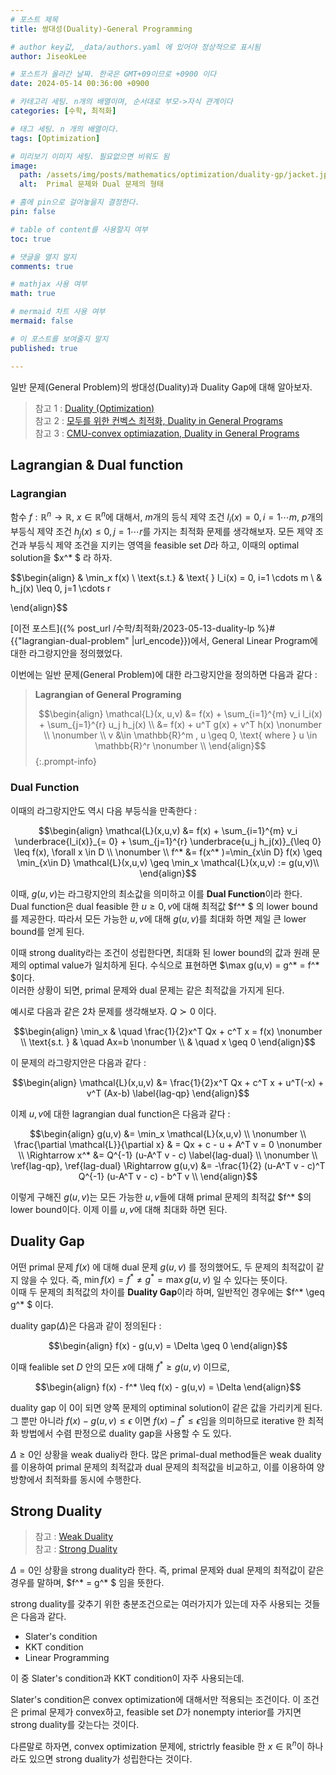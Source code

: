 ```yaml
---
# 포스트 제목
title: 쌍대성(Duality)-General Programming

# author key값, _data/authors.yaml 에 있어야 정상적으로 표시됨
author: JiseokLee

# 포스트가 올라간 날짜. 한국은 GMT+09이므로 +0900 이다
date: 2024-05-14 00:36:00 +0900 

# 카테고리 세팅. n개의 배열이며, 순서대로 부모->자식 관계이다
categories: [수학, 최적화]

# 태그 세팅. n 개의 배열이다.
tags: [Optimization]

# 미리보기 이미지 세팅. 필요없으면 비워도 됨
image:
  path: /assets/img/posts/mathematics/optimization/duality-gp/jacket.jpg
  alt:  Primal 문제와 Dual 문제의 형태

# 홈에 pin으로 걸어놓을지 결정한다.
pin: false

# table of content를 사용할지 여부
toc: true

# 댓글을 열지 말지
comments: true

# mathjax 사용 여부
math: true

# mermaid 차트 사용 여부
mermaid: false

# 이 포스트를 보여줄지 말지
published: true

---
```


일반 문제(General Problem)의 쌍대성(Duality)과 Duality Gap에 대해 알아보자.

> 참고 1 : [Duality (Optimization)](https://en.wikipedia.org/wiki/Duality_(optimization))   
> 참고 2 : [모두를 위한 컨벡스 최적화, Duality in General Programs](https://convex-optimization-for-all.github.io/contents/chapter11/)   
> 참고 3 : [CMU-convex optimiazation, Duality in General Programs](https://www.stat.cmu.edu/~ryantibs/convexopt/lectures/dual-gen.pdf)  

## Lagrangian & Dual function

### Lagrangian

함수 $f: \mathbb{R}^n \rightarrow \mathbb{R}$, $x \in \mathbb{R}^n$에 대해서, $m$개의 등식 제약 조건 $l_i(x)=0, i=1 \cdots m$, $p$개의 부등식 제약 조건 $h_j(x) \leq 0, j=1 \cdots r$를 가지는 최적화 문제를 생각해보자. 
모든 제약 조건과 부등식 제약 조건을 지키는 영역을 feasible set $D$라 하고, 이때의 optimal solution을 $x^* $ 라 하자.

$$\begin{align}
& \min_x f(x) \\
\text{s.t.} & \text{ } l_i(x) = 0, i=1 \cdots m \\
& h_j(x) \leq 0, j=1 \cdots r

\end{align}$$

[이전 포스트]({% post_url /수학/최적화/2023-05-13-duality-lp %}#{{"lagrangian-dual-problem" |url_encode}})에서, General Linear Program에 대한 라그랑지안을 정의했었다. 

이번에는 일반 문제(General Problem)에 대한 라그랑지안을 정의하면 다음과 같다 : 

> **Lagrangian of General Programing**
> 
> $$\begin{align}
> \mathcal{L}(x, u,v) &= f(x) + \sum_{i=1}^{m} v_i l_i(x) + \sum_{j=1}^{r} u_j h_j(x) \\
> &= f(x) + u^T g(x) + v^T h(x) \nonumber \\
> \nonumber \\
> v &\in \mathbb{R}^m , u \geq 0, \text{ where } u \in \mathbb{R}^r \nonumber \\
> \end{align}$$
{:.prompt-info}

### Dual Function

이때의 라그랑지안도 역시 다음 부등식을 만족한다 : 

$$\begin{align}
\mathcal{L}(x,u,v) &=  f(x) + \sum_{i=1}^{m} v_i \underbrace{l_i(x)}_{= 0} + \sum_{j=1}^{r} \underbrace{u_j h_j(x)}_{\leq 0}  \leq f(x), \forall x \in D \\
\nonumber \\
f^* &= f(x^* )=\min_{x\in D} f(x) \geq \min_{x\in D} \mathcal{L}(x,u,v) \geq \min_x \mathcal{L}(x,u,v) := g(u,v)\\
\end{align}$$

이때, $g(u,v)$는 라그랑지안의 최소값을 의미하고 이를 **Dual Function**이라 한다.  
Dual function은 dual feasible 한 $u \geq 0, v$에 대해 최적값 $f^* $ 의 lower bound를 제공한다. 따라서 모든 가능한 $u,v$에 대해 $g(u,v)$를 최대화 하면 제일 큰 lower bound를 얻게 된다.

이때 strong duality라는 조건이 성립한다면, 최대화 된 lower bound의 값과 원래 문제의 optimal value가 일치하게 된다. 수식으로 표현하면 $\max g(u,v) = g^* = f^* $이다.  
이러한 상황이 되면, primal 문제와 dual 문제는 같은 최적값을 가지게 된다.

예시로 다음과 같은 2차 문제를 생각해보자. $Q \succ 0$ 이다.

$$\begin{align}
\min_x & \quad \frac{1}{2}x^T Qx + c^T x = f(x) \nonumber \\
\text{s.t. } & \quad Ax=b \nonumber \\
& \quad x \geq 0
\end{align}$$

이 문제의 라그랑지안은 다음과 같다 : 

$$\begin{align}
\mathcal{L}(x,u,v) &= \frac{1}{2}x^T Qx + c^T x + u^T(-x) + v^T (Ax-b) \label{lag-qp}
\end{align}$$

이제 $u,v$에 대한 lagrangian dual function은 다음과 같다 : 

$$\begin{align}
g(u,v) &= \min_x \mathcal{L}(x,u,v) \\
\nonumber \\
\frac{\partial \mathcal{L}}{\partial x} & = Qx + c - u + A^T v = 0 \nonumber \\
\Rightarrow x^* &= Q^{-1} (u-A^T v - c) \label{lag-dual} \\
\nonumber \\
\ref{lag-qp}, \ref{lag-dual} \Rightarrow g(u,v) &= -\frac{1}{2} (u-A^T v - c)^T Q^{-1} (u-A^T v - c) - b^T v \\
\end{align}$$

이렇게 구해진 $g(u,v)$는 모든 가능한 $u,v$들에 대해 primal 문제의 최적값 $f^* $의 lower bound이다. 이제 이를 $u,v$에 대해 최대화 하면 된다.

## Duality Gap

어떤 primal 문제 $f(x)$ 에 대해 dual 문제 $g(u,v)$ 를 정의했어도, 두 문제의 최적값이 같지 않을 수 있다. 즉, $\min f(x) = f^* \neq g^* = \max g(u,v)$ 일 수 있다는 뜻이다.  
이때 두 문제의 최적값의 차이를 **Duality Gap**이라 하며, 일반적인 경우에는 $f^* \geq g^* $ 이다.

duality gap($\Delta$)은 다음과 같이 정의된다 :

$$\begin{align}
f(x) - g(u,v) = \Delta \geq 0
\end{align}$$

이때 fealible set $D$ 안의 모든 $x$에 대해 $f^* \geq g(u,v)$ 이므로,

$$\begin{align}
f(x) - f^* \leq f(x) - g(u,v) = \Delta
\end{align}$$

duality gap 이 0이 되면 양쪽 문제의 optiminal solution이 같은 값을 가리키게 된다. 그 뿐만 아니라 $f(x)- g(u,v) \leq \epsilon$ 이면 $f(x) - f^* \leq \epsilon$임을 의미하므로 iterative 한 최적화 방법에서 수렴 판정으로 duality gap을 사용할 수 도 있다.

$\Delta \geq 0$인 상황을 weak dualiy라 한다. 많은 primal-dual method들은 weak duality를 이용하여 primal 문제의 최적값과 dual 문제의 최적값을 비교하고, 이를 이용하여 양 방향에서 최적화를 동시에 수행한다.


## Strong Duality
> 참고 : [Weak Duality](https://en.wikipedia.org/wiki/Weak_duality)  
> 참고 : [Strong Duality](https://en.wikipedia.org/wiki/Strong_duality)  

$\Delta = 0$인 상황을 strong duality라 한다. 즉, primal 문제와 dual 문제의 최적값이 같은 경우를 말하며, $f^* = g^* $ 임을 뜻한다. 

strong duality를 갖추기 위한 충분조건으로는 여러가지가 있는데 자주 사용되는 것들은 다음과 같다.

- Slater's condition
- KKT condition
- Linear Programming

이 중 Slater's condition과 KKT condition이 자주 사용되는데. 

Slater's condition은 convex optimization에 대해서만 적용되는 조건이다. 이 조건은 primal 문제가 convex하고, feasible set $D$가 nonempty interior를 가지면 strong duality를 갖는다는 것이다.

다른말로 하자면, convex optimization 문제에, strictrly feasible 한 $x\in \mathbb{R}^n$이 하나라도 있으면 strong duality가 성립한다는 것이다. 
